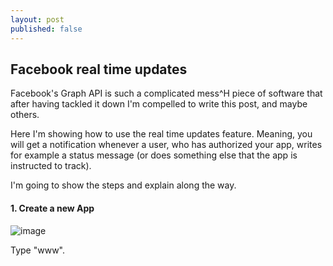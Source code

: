 ```yaml
---
layout: post
published: false
---
```


## Facebook real time updates

Facebook's Graph API is such a complicated mess^H piece of software that after having tackled it down I'm compelled to write this post, and maybe others.

Here I'm showing how to use the real time updates feature. Meaning, you will get a notification whenever a user, who has authorized your app, writes for example a status message (or does something else that the app is instructed to track). 

I'm going to show the steps and explain along the way.

#### 1. Create a new App

![image](https://cloud.githubusercontent.com/assets/433707/6323320/7c59397e-bb30-11e4-977f-dd31ec095b05.png)

Type "www".
